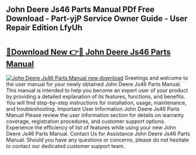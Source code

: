 ## John Deere Js46 Parts Manual PDf Free Download - Part-yjP Service Owner Guide - User Repair Edition LfyUh

# <h2><a href="http://bc87978.oget.top/?id=John+Deere+Js46+Parts+Manual">🔗Download New 👉🔴 John Deere Js46 Parts Manual</a></h2>

[![John Deere Js46 Parts Manual new download](https://i.imgur.com/5g1atiW.png)](http://bc87978.oget.top/?id=John+Deere+Js46+Parts+Manual)
Greetings and welcome to the user manual for your newly obtained John Deere Js46 Parts Manual. This manual is intended to help you become an expert user of your product by providing a detailed explanation of its features, functions, and benefits. You will find step-by-step instructions for installation, usage, maintenance, and troubleshooting. Important User Information John Deere Js46 Parts Manual Please review the user information section for details on warranty coverage, registration procedures, and customer support options. Experience the efficiency of list of features while using your new John Deere Js46 Parts Manual. Contact Us for Assistance John Deere Js46 Parts Manual. Should you have any questions or concerns, please do not hesitate to contact our dedicated customer support team.
